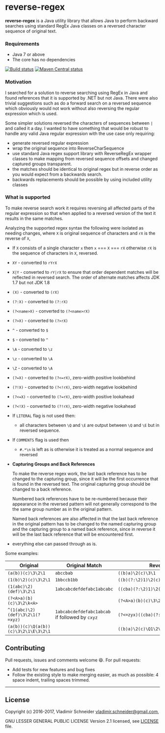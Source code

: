 reverse-regex
=============

**reverse-regex** is a Java utility library that allows Java to perform backward searches using
standard RegEx Java classes on a reversed character sequence of original text.

### Requirements

* Java 7 or above
* The core has no dependencies

[![Build status](https://travis-ci.org/vsch/flexmark-java.svg?branch=master)](https://travis-ci.org/vsch/reverse-regex)
[![Maven Central status](https://img.shields.io/maven-central/v/com.vladsch.reverse-regex/reverse-regex.svg)](https://search.maven.org/#search%7Cga%7C1%7Cg%3A%22com.vladsch.reverse-regex%22)

### Motivation

I searched for a solution to reverse searching using RegEx in Java and found references that it
is supported by .NET but not Java. There were also trivial suggestions such as do a forward
search on a reversed sequence which obviously would not work without also reversing the regular
expression which is used.

Some simpler solutions reversed the characters of sequences between `|` and called it a day. I
wanted to have something that would be robust to handle any valid Java regular expression with
the use case only requiring:

* generate reversed regular expression
* wrap the original sequence into ReverseCharSequence
* use standard Java regex support library with ReverseRegEx wrapper classes to make mapping from
  reversed sequence offsets and changed captured groups transparent.
* the matches should be identical to original regex but in reverse order as you would expect
  from a backwards search.
* backwards replacements should be possible by using included utility classes

### What is supported

To make reverse search work it requires reversing all affected parts of the regular expression
so that when applied to a reversed version of the text it results in the same matches.

Analyzing the supported regex syntax the following were isolated as needing changes, where `X`
is original sequence of characters and `rX` is the reverse of `X`,

- If `X` consists of a single character `x` then `x` === `X` === `rX` otherwise `rX` is the
  sequence of characters in `X`, reversed.

- `XY` - converted to `rYrX`

- `X|Y` - converted to `rY|rX` to ensure that order dependent matches will be reflected in
  reversed search. The order of alternate matches affects JDK 1.7 but not JDK 1.8

- `(X)` - converted to `(rX)`

- `(?:X)` - converted to `(?:rX)`

- `(?<name>X)` - converted to `(?<name>rX)`

- `(?>X)` - converted to `(?>rX)`

- `^` - converted to `$`

- `$` - converted to `^`

- `\A` - converted to `\z`

- `\z` - converted to `\A`

- `\Z` - converted to `\A`

- `(?=X)` - converted to `(?<=rX)`, zero-width positive lookbehind

- `(?!X)` - converted to `(?<!rX)`, zero-width negative lookbehind

- `(?<=X)` - converted to `(?=rX)`, zero-width positive lookahead

- `(?<!X)` - converted to `(?!rX)`, zero-width negative lookahead

- If `LITERAL` flag is not used then:
  - all characters between `\Q` and `\E` are output between `\Q` and `\E` but in reversed
    sequence.

- If `COMMENTS` flag is used then
  - `#.*\n` is left as is otherwise it is treated as a normal sequence and reversed

- **Capturing Groups and Back References**

  To make the reverse regex work, the last back reference has to be changed to the capturing
  group, since it will be the first occurrence that is found in the reversed text. The original
  capturing group should be changed to a back reference.

  Numbered back references have to be re-numbered because their appearance in the reversed
  pattern will not generally correspond to the the same group number as in the original pattern.

  Named back references are also affected in that the last back reference in the original
  pattern has to be changed to the named capturing group and the capturing group to a named back
  reference, since in reverse it will be the last back reference that will be encountered first.

- everything else can passed through as is.

Some examples:

| Original                             | Original Match                                 | Reversed                             | Reversed Match                                 |
|--------------------------------------|------------------------------------------------|--------------------------------------|------------------------------------------------|
| `(a(b))(c)\3\2\1`                    | `abccbab`                                      | `((b)a)\2(c)\3\1`                    | `babccba`                                      |
| `(1(b)\2)(c)\3\2\1`                  | `1bbccb1bb`                                    | `((b)(?:\2)1)\2(c)\3\1`              | `bb1bccbb1`                                    |
| `(1(abc)\2)(def)\3\2\1`              | `1abcabcdefdefabc1abcabc`                      | `((cba)(?:\2)1)\2(fed)\3\1`          | `cbacba1cbafedfedcbacba1`                      |
| `(?<A>a)(b)(c)\3\2\k<A>`             |                                                | `(?<A>a)(b)(c)\3\2\k<A>`             |                                                |
| `^(1(abc)\2)(def)\3\2\1(?=xyz)`      | `1abcabcdefdefabc1abcab` if followed by `cxyz` | `(?<=zyx)((cba)(?:\2)1)\2(fed)\3\1$` | `cbacba1cbafedfedcbacba1` if preceded by `zyx` |
| `(a(b))(c)\Q(a(b))(c)\3\2\1\E\3\2\1` |                                                | `((b)a)\2(c)\Q1\2\3\)c())b(a(\E\3\1` |                                                |

Contributing
------------

Pull requests, issues and comments welcome :smile:. For pull requests:

* Add tests for new features and bug fixes
* Follow the existing style to make merging easier, as much as possible: 4 space indent,
  trailing spaces trimmed.

* * *

License
-------

Copyright (c) 2016-2017, Vladimir Schneider <vladimir.schneider@gmail.com>,

GNU LESSER GENERAL PUBLIC LICENSE Version 2.1 licensed, see [LICENSE] file.

[LICENSE]: https://github.com/vsch/reverse-regex/blob/master/LICENSE
[All about me]: https://vladsch.com/about
[Android Studio]: http://developer.android.com/sdk/installing/studio.html
[GitHub Issues page]: https://github.com/vsch/reverse-regex/issues
[Markdown Navigator]: http://vladsch.com/product/markdown-navigator
[Maven Central status]: https://img.shields.io/maven-central/v/com.vladsch.reverse-regex/reverse-regex.svg
[MultiMarkdown]: http://fletcherpenney.net/multimarkdown/
[Semantic Versioning]: http://semver.org/
[reverse-regex]: https://github.com/vsch/reverse-regex
[reverse-regex on Maven]: https://search.maven.org/#search%7Cga%7C1%7Cg%3A%22com.vladsch.reverse-regex%22
[reverse-regex wiki]: https://github.com/vsch/reverse-regex/wiki


